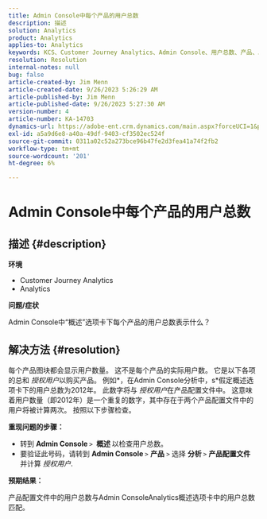 ```yaml
---
title: Admin Console中每个产品的用户总数
description: 描述
solution: Analytics
product: Analytics
applies-to: Analytics
keywords: KCS、Customer Journey Analytics、Admin Console、用户总数、产品、Adobe Analytics
resolution: Resolution
internal-notes: null
bug: false
article-created-by: Jim Menn
article-created-date: 9/26/2023 5:26:29 AM
article-published-by: Jim Menn
article-published-date: 9/26/2023 5:27:30 AM
version-number: 4
article-number: KA-14703
dynamics-url: https://adobe-ent.crm.dynamics.com/main.aspx?forceUCI=1&pagetype=entityrecord&etn=knowledgearticle&id=e8578c3b-2d5c-ee11-be6f-6045bd006268
exl-id: a5a9d6e8-a40a-49df-9403-cf3502ec524f
source-git-commit: 0311a02c52a273bce96b47fe2d3fea41a74f2fb2
workflow-type: tm+mt
source-wordcount: '201'
ht-degree: 6%

---
```


# Admin Console中每个产品的用户总数

## 描述 {#description}


<b>环境</b>

- Customer Journey Analytics
- Analytics




<b>问题/症状</b>

Admin Console中“概述”选项卡下每个产品的用户总数表示什么？




## 解决方法 {#resolution}


每个产品图块都会显示用户数量。 这不是每个产品的实际用户数。 它是以下各项的总和 *授权用户*&#x200B;以购买产品。 例如*，在Admin Console分析中，s*假定概述选项卡下的用户总数为2012年。 此数字将与 *授权用户*&#x200B;在产品配置文件中。 这意味着用户数量（即2012年）是一个重复的数字，其中存在于两个产品配置文件中的用户将被计算两次。 按照以下步骤检查。

<b>重现问题的步骤：</b>

- 转到 <b>Admin Console </b>`>` <b> 概述 </b>以检查用户总数。
- 要验证此号码，请转到 <b>Admin Console </b>`>`  <b>产品</b> `>`  选择 <b>分析 </b>`>`  <b>产品配置文件 </b>并计算 *授权用户*.




<b>预期结果：</b>

产品配置文件中的用户总数与Admin ConsoleAnalytics概述选项卡中的用户总数匹配。
